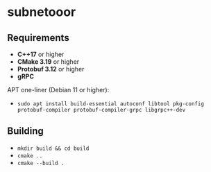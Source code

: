 # subnetooor

## Requirements
* **C++17** or higher
* **CMake 3.19** or higher
* **Protobuf 3.12** or higher
* **gRPC**

APT one-liner (Debian 11 or higher):
* `sudo apt install build-essential autoconf libtool pkg-config protobuf-compiler protobuf-compiler-grpc libgrpc++-dev`

## Building
* `mkdir build && cd build`
* `cmake ..`
* `cmake --build .`

